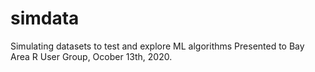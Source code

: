 # simdata
Simulating datasets to test and explore ML algorithms
Presented to Bay Area R User Group, Ocober 13th, 2020.
